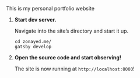 This is my personal portfolio website

1.  **Start dev server.**

    Navigate into the site’s directory and start it up.

    ```shell
    cd zonayed.me/
    gatsby develop
    ```

2.  **Open the source code and start observing!**

    The site is now running at `http://localhost:8000`!
